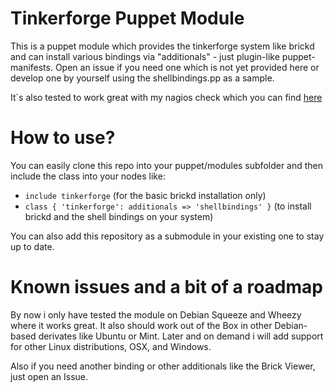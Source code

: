 # Tinkerforge Puppet Module

This is a puppet module which provides the tinkerforge system like brickd and can install various bindings via "additionals" - just plugin-like puppet-manifests. Open an issue if you need one which is not yet provided here or develop one by yourself using the shellbindings.pp as a sample.

It`s also tested to work great with my nagios check which you can find [here](https://github.com/martinseener/tinkerforge-nagios-checks)

# How to use?

You can easily clone this repo into your puppet/modules subfolder and then include the class into your nodes like:

* `include tinkerforge` (for the basic brickd installation only)
* `class { 'tinkerforge': additionals => 'shellbindings' }` (to install brickd and the shell bindings on your system)

You can also add this repository as a submodule in your existing one to stay up to date.

# Known issues and a bit of a roadmap

By now i only have tested the module on Debian Squeeze and Wheezy where it works great. It also should work out of the Box
in other Debian-based derivates like Ubuntu or Mint.
Later and on demand i will add support for other Linux distributions, OSX, and Windows.

Also if you need another binding or other additionals like the Brick Viewer, just open an Issue.